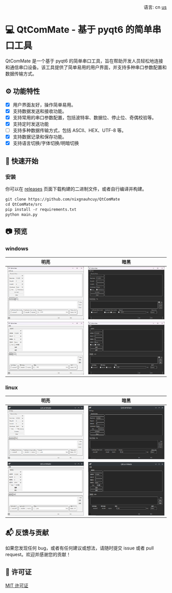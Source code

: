 <div align="right">
  语言:
  cn
  <a title="English" href="/README.md">us</a>
</div>

# :computer: QtComMate - 基于 pyqt6 的简单串口工具

QtComMate 是一个基于 pyqt6 的简单串口工具，旨在帮助开发人员轻松地连接和通信串口设备。该工具提供了简单易用的用户界面，并支持多种串口参数配置和数据传输方式。

## :gear: 功能特性

- [x] 用户界面友好，操作简单易用。
- [x] 支持数据发送和接收功能。
- [x] 支持常用的串口参数配置，包括波特率、数据位、停止位、奇偶校验等。
- [x] 支持定时发送功能
- [ ] 支持多种数据传输方式，包括 ASCII、HEX、UTF-8 等。
- [x] 支持数据记录和保存功能。
- [x] 支持语言切换/字体切换/明暗切换

## :rocket: 快速开始

### 安装

你可以在 [releases](https://github.com/nixgnauhcuy/QtComMate/releases) 页面下载构建的二进制文件，或者自行编译并构建。

```
git clone https://github.com/nixgnauhcuy/QtComMate
cd QtComMate/src
pip install -r requirements.txt
python main.py
```

## :camera: 预览

### windows

| 明亮                                   | 暗黑                                        |
| -------------------------------------- | ------------------------------------------- |
| ![](/docs/images/qtcommate-win-en.png) | ![](/docs/images/qtcommate-win-dark-en.png) |
| ![](/docs/images/qtcommate-win-cn.png) | ![](/docs/images/qtcommate-win-dark-cn.png) |

### linux

| 明亮                                     | 暗黑                                          |
| ---------------------------------------- | --------------------------------------------- |
| ![](/docs/images/qtcommate-linux-en.png) | ![](/docs/images/qtcommate-linux-dark-en.png) |
| ![](/docs/images/qtcommate-linux-cn.png) | ![](/docs/images/qtcommate-linux-dark-cn.png) |

## :mailbox_with_mail: 反馈与贡献

如果您发现任何 bug，或者有任何建议或想法，请随时提交 issue 或者 pull request。欢迎并感谢您的贡献！

## :page_facing_up: 许可证

[MIT 许可证](https://github.com/nixgnauhcuy/QtComMate/blob/main/LICENSE)
